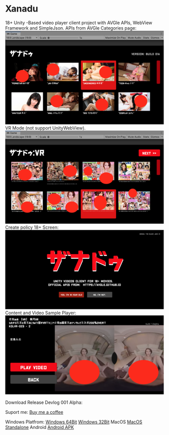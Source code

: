 # Xanadu
18+ Unity -Based video player client project with AVGle APIs, WebView Framework and SimpleJson.
APIs from AVGle Categories page:
![alt text](https://raw.githubusercontent.com/banyapon/xanadu/master/Assets/Fonts/sample1.png)
VR Mode (not support UnityWebView).
![alt text](https://raw.githubusercontent.com/banyapon/xanadu/master/Assets/Fonts/smaple2.png)
Create policy 18+ Screen:
![alt text](https://raw.githubusercontent.com/banyapon/xanadu/master/Assets/Fonts/title.png)
Content and Video Sample Player:
![alt text](https://raw.githubusercontent.com/banyapon/xanadu/master/Assets/Fonts/sample3.png)

Download Release Devlog 001 Alpha:

Suport me: [Buy me a coffee](https://ko-fi.com/daydev "Buy me a Coffee")

Windows Platfrom:
[Windows 64Bit](https://drive.google.com/file/d/1iU65Kyj4kLXtmbfBvE1-lykYXkgKufGV/view?usp=sharing  "Windows 64 Bit")
[Windows 32Bit](https://drive.google.com/file/d/1MUnh9djdlWMlR7wAwvquzpPc44Pf4q0l/view?usp=sharing   "Windows 32 Bit")
MacOS
[MacOS Standalone](https://drive.google.com/file/d/1t7dBn9Nu9sDe6JCoDGY9cE1w95xGu5HP/view?usp=sharing   "MacOS Standalone")
Android
[Android APK](https://drive.google.com/file/d/1a5cDIC0gTlo_FRnMDRp9dJxQHEjLJxcO/view?usp=sharing   "Android APK")
